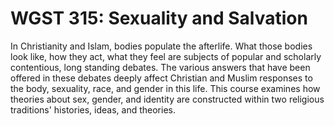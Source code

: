 # WGST 315: Sexuality and Salvation

In Christianity and Islam, bodies populate the afterlife. What those bodies look like, how they act, what they feel are subjects of popular and scholarly contentious, long standing debates. The various answers that have been offered in these debates deeply affect Christian and Muslim responses to the body, sexuality, race, and gender in this life. This course examines how theories about sex, gender, and identity are constructed within two religious traditions' histories, ideas, and theories.